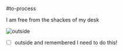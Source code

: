 #to-process 

I am free from the shackes of my desk

![outside](https://media.giphy.com/media/597uiK69T07KHuJKGT/giphy.gif)

- [ ] outside and remembered I need to do this!